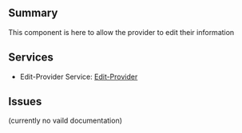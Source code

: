 ## Summary 
This component is here to allow the provider to edit their information

## Services
- Edit-Provider Service: [Edit-Provider]

## Issues
(currently no vaild documentation)

[Edit-Provider]: ../Services/Identity/Account.md